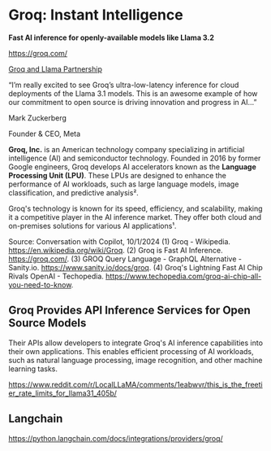 # Groq: Instant Intelligence

**Fast AI inference for openly-available models like Llama 3.2**

https://groq.com/

[Groq and Llama Partnership](https://groq.com/meta-and-groq-continue-to-build-open-source-developer-ecosystem-as-llama-3-2-launches/)

“I’m really excited to see Groq’s ultra-low-latency inference for cloud deployments of the Llama 3.1 models. This is an awesome example of how our commitment to open source is driving innovation and progress in AI…”

Mark Zuckerberg

Founder & CEO, Meta

**Groq, Inc.** is an American technology company specializing in artificial intelligence (AI) and semiconductor technology. Founded in 2016 by former Google engineers, Groq develops AI accelerators known as the **Language Processing Unit (LPU)**. These LPUs are designed to enhance the performance of AI workloads, such as large language models, image classification, and predictive analysis².

Groq's technology is known for its speed, efficiency, and scalability, making it a competitive player in the AI inference market. They offer both cloud and on-premises solutions for various AI applications¹.

Source: Conversation with Copilot, 10/1/2024
(1) Groq - Wikipedia. https://en.wikipedia.org/wiki/Groq.
(2) Groq is Fast AI Inference. https://groq.com/.
(3) GROQ Query Language - GraphQL Alternative - Sanity.io. https://www.sanity.io/docs/groq.
(4) Groq's Lightning Fast AI Chip Rivals OpenAI - Techopedia. https://www.techopedia.com/groq-ai-chip-all-you-need-to-know.

## Groq Provides API Inference Services for Open Source Models 

Their APIs allow developers to integrate Groq's AI inference capabilities into their own applications. This enables efficient processing of AI workloads, such as natural language processing, image recognition, and other machine learning tasks.

https://www.reddit.com/r/LocalLLaMA/comments/1eabwvr/this_is_the_freetier_rate_limits_for_llama31_405b/

## Langchain

https://python.langchain.com/docs/integrations/providers/groq/

